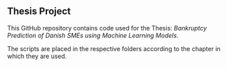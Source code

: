 ## Thesis Project

This GitHub repository contains code used for the Thesis: *Bankruptcy Prediction of Danish SMEs using Machine Learning Models*.

The scripts are placed in the respective folders according to the chapter in which they are used.
